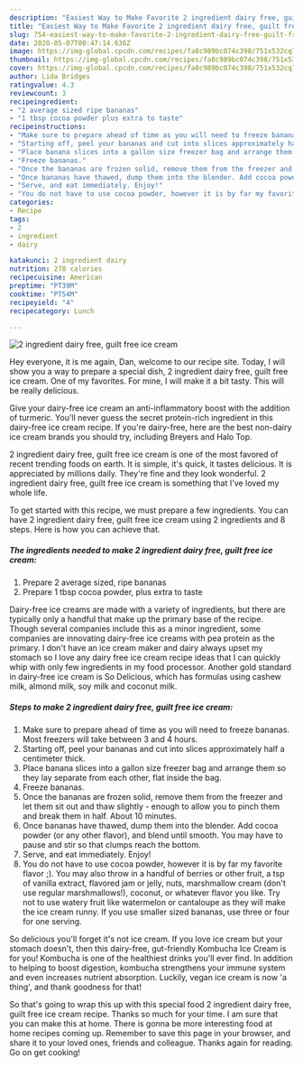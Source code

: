 ```yaml
---
description: "Easiest Way to Make Favorite 2 ingredient dairy free, guilt free ice cream"
title: "Easiest Way to Make Favorite 2 ingredient dairy free, guilt free ice cream"
slug: 754-easiest-way-to-make-favorite-2-ingredient-dairy-free-guilt-free-ice-cream
date: 2020-05-07T00:47:14.636Z
image: https://img-global.cpcdn.com/recipes/fa8c989bc074c398/751x532cq70/2-ingredient-dairy-free-guilt-free-ice-cream-recipe-main-photo.jpg
thumbnail: https://img-global.cpcdn.com/recipes/fa8c989bc074c398/751x532cq70/2-ingredient-dairy-free-guilt-free-ice-cream-recipe-main-photo.jpg
cover: https://img-global.cpcdn.com/recipes/fa8c989bc074c398/751x532cq70/2-ingredient-dairy-free-guilt-free-ice-cream-recipe-main-photo.jpg
author: Lida Bridges
ratingvalue: 4.3
reviewcount: 3
recipeingredient:
- "2 average sized ripe bananas"
- "1 tbsp cocoa powder plus extra to taste"
recipeinstructions:
- "Make sure to prepare ahead of time as you will need to freeze bananas. Most freezers will take between 3 and 4 hours."
- "Starting off, peel your bananas and cut into slices approximately half a centimeter thick."
- "Place banana slices into a gallon size freezer bag and arrange them so they lay separate from each other, flat inside the bag."
- "Freeze bananas."
- "Once the bananas are frozen solid, remove them from the freezer and let them sit out and thaw slightly - enough to allow you to pinch them and break them in half. About 10 minutes."
- "Once bananas have thawed, dump them into the blender. Add cocoa powder (or any other flavor), and blend until smooth. You may have to pause and stir so that clumps reach the bottom."
- "Serve, and eat immediately. Enjoy!"
- "You do not have to use cocoa powder, however it is by far my favorite flavor ;). You may also throw in a handful of berries or other fruit, a tsp of vanilla extract, flavored jam or jelly, nuts, marshmallow cream (don&#39;t use regular marshmallows!), coconut, or whatever flavor you like. Try not to use watery fruit like watermelon or cantaloupe as they will make the ice cream runny. If you use smaller sized bananas, use three or four for one serving."
categories:
- Recipe
tags:
- 2
- ingredient
- dairy

katakunci: 2 ingredient dairy 
nutrition: 278 calories
recipecuisine: American
preptime: "PT39M"
cooktime: "PT54M"
recipeyield: "4"
recipecategory: Lunch

---
```



![2 ingredient dairy free, guilt free ice cream](https://img-global.cpcdn.com/recipes/fa8c989bc074c398/751x532cq70/2-ingredient-dairy-free-guilt-free-ice-cream-recipe-main-photo.jpg)

Hey everyone, it is me again, Dan, welcome to our recipe site. Today, I will show you a way to prepare a special dish, 2 ingredient dairy free, guilt free ice cream. One of my favorites. For mine, I will make it a bit tasty. This will be really delicious.

Give your dairy-free ice cream an anti-inflammatory boost with the addition of turmeric. You&#39;ll never guess the secret protein-rich ingredient in this dairy-free ice cream recipe. If you&#39;re dairy-free, here are the best non-dairy ice cream brands you should try, including Breyers and Halo Top.

2 ingredient dairy free, guilt free ice cream is one of the most favored of recent trending foods on earth. It is simple, it's quick, it tastes delicious. It is appreciated by millions daily. They're fine and they look wonderful. 2 ingredient dairy free, guilt free ice cream is something that I've loved my whole life.


To get started with this recipe, we must prepare a few ingredients. You can have 2 ingredient dairy free, guilt free ice cream using 2 ingredients and 8 steps. Here is how you can achieve that.

<!--inarticleads1-->

##### The ingredients needed to make 2 ingredient dairy free, guilt free ice cream:

1. Prepare 2 average sized, ripe bananas
1. Prepare 1 tbsp cocoa powder, plus extra to taste


Dairy-free ice creams are made with a variety of ingredients, but there are typically only a handful that make up the primary base of the recipe. Though several companies include this as a minor ingredient, some companies are innovating dairy-free ice creams with pea protein as the primary. I don&#39;t have an ice cream maker and dairy always upset my stomach so I love any dairy free ice cream recipe ideas that I can quickly whip with only few ingredients in my food processor. Another gold standard in dairy-free ice cream is So Delicious, which has formulas using cashew milk, almond milk, soy milk and coconut milk. 

<!--inarticleads2-->

##### Steps to make 2 ingredient dairy free, guilt free ice cream:

1. Make sure to prepare ahead of time as you will need to freeze bananas. Most freezers will take between 3 and 4 hours.
1. Starting off, peel your bananas and cut into slices approximately half a centimeter thick.
1. Place banana slices into a gallon size freezer bag and arrange them so they lay separate from each other, flat inside the bag.
1. Freeze bananas.
1. Once the bananas are frozen solid, remove them from the freezer and let them sit out and thaw slightly - enough to allow you to pinch them and break them in half. About 10 minutes.
1. Once bananas have thawed, dump them into the blender. Add cocoa powder (or any other flavor), and blend until smooth. You may have to pause and stir so that clumps reach the bottom.
1. Serve, and eat immediately. Enjoy!
1. You do not have to use cocoa powder, however it is by far my favorite flavor ;). You may also throw in a handful of berries or other fruit, a tsp of vanilla extract, flavored jam or jelly, nuts, marshmallow cream (don&#39;t use regular marshmallows!), coconut, or whatever flavor you like. Try not to use watery fruit like watermelon or cantaloupe as they will make the ice cream runny. If you use smaller sized bananas, use three or four for one serving.


So delicious you&#39;ll forget it&#39;s not ice cream. If you love ice cream but your stomach doesn&#39;t, then this dairy-free, gut-friendly Kombucha Ice Cream is for you! Kombucha is one of the healthiest drinks you&#39;ll ever find. In addition to helping to boost digestion, kombucha strengthens your immune system and even increases nutrient absorption. Luckily, vegan ice cream is now &#39;a thing&#39;, and thank goodness for that! 

So that's going to wrap this up with this special food 2 ingredient dairy free, guilt free ice cream recipe. Thanks so much for your time. I am sure that you can make this at home. There is gonna be more interesting food at home recipes coming up. Remember to save this page in your browser, and share it to your loved ones, friends and colleague. Thanks again for reading. Go on get cooking!
